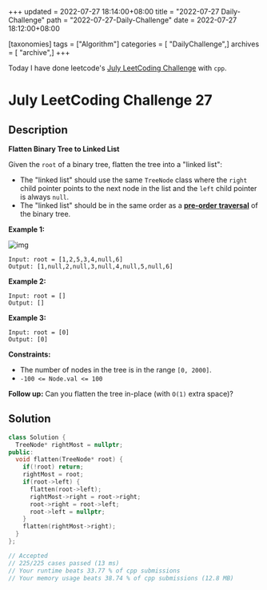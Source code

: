 +++
updated = 2022-07-27 18:14:00+08:00
title = "2022-07-27 Daily-Challenge"
path = "2022-07-27-Daily-Challenge"
date = 2022-07-27 18:12:00+08:00

[taxonomies]
tags = ["Algorithm"]
categories = [ "DailyChallenge",]
archives = [ "archive",]
+++

Today I have done leetcode's [July LeetCoding Challenge](https://leetcode.com/problems/flatten-binary-tree-to-linked-list/) with `cpp`.

<!-- more -->

# July LeetCoding Challenge 27

## Description

**Flatten Binary Tree to Linked List**

Given the `root` of a binary tree, flatten the tree into a "linked list":

- The "linked list" should use the same `TreeNode` class where the `right` child pointer points to the next node in the list and the `left` child pointer is always `null`.
- The "linked list" should be in the same order as a [**pre-order** **traversal**](https://en.wikipedia.org/wiki/Tree_traversal#Pre-order,_NLR) of the binary tree.

 

**Example 1:**

![img](https://assets.leetcode.com/uploads/2021/01/14/flaten.jpg)

```
Input: root = [1,2,5,3,4,null,6]
Output: [1,null,2,null,3,null,4,null,5,null,6]
```

**Example 2:**

```
Input: root = []
Output: []
```

**Example 3:**

```
Input: root = [0]
Output: [0]
```

 

**Constraints:**

- The number of nodes in the tree is in the range `[0, 2000]`.
- `-100 <= Node.val <= 100`

 

**Follow up:** Can you flatten the tree in-place (with `O(1)` extra space)?

## Solution

``` cpp
class Solution {
  TreeNode* rightMost = nullptr;
public:
  void flatten(TreeNode* root) {
    if(!root) return;
    rightMost = root;
    if(root->left) {
      flatten(root->left);
      rightMost->right = root->right;
      root->right = root->left;
      root->left = nullptr;
    }
    flatten(rightMost->right);
  }
};

// Accepted
// 225/225 cases passed (13 ms)
// Your runtime beats 33.77 % of cpp submissions
// Your memory usage beats 38.74 % of cpp submissions (12.8 MB)
```
